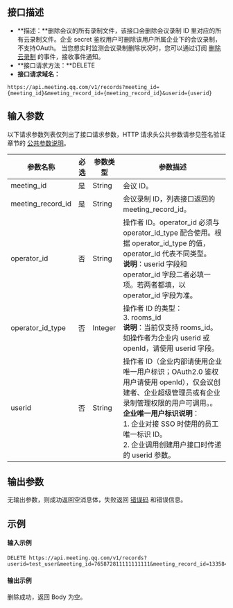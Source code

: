 ## 接口描述
- **描述：**删除会议的所有录制文件，该接口会删除会议录制 ID 里对应的所有云录制文件。企业 secret 鉴权用户可删除该用户所属企业下的会议录制，不支持OAuth。
当您想实时监测会议录制删除状况时，您可以通过订阅 [删除云录制](https://cloud.tencent.com/document/product/1095/53232) 的事件，接收事件通知。
- **接口请求方法：**DELETE
- **接口请求域名：**
```Plaintext
https://api.meeting.qq.com/v1/records?meeting_id={meeting_id}&meeting_record_id={meeting_record_id}&userid={userid}
```


## 输入参数
以下请求参数列表仅列出了接口请求参数，HTTP 请求头公共参数请参见签名验证章节的 [公共参数说明](https://cloud.tencent.com/document/product/1095/42413#.E5.85.AC.E5.85.B1.E5.8F.82.E6.95.B0)。

| 参数名称          | 必选 | 参数类型 | 参数描述                                    |
| ----------------- | ---- | -------- | ------------------------------------------- |
| meeting_id        | 是   | String   | 会议 ID。                                      |
| meeting_record_id | 是   | String   | 会议录制 ID，列表接口返回的 meeting_record_id。 |
| operator_id      | 否   | String  | 操作者 ID。operator_id 必须与 operator_id_type 配合使用。根据 operator_id_type 的值，operator_id 代表不同类型。<br>**说明**：userid 字段和 operator_id 字段二者必填一项。若两者都填，以 operator_id 字段为准。 |
| operator_id_type | 否   | Integer | 操作者 ID 的类型：<br>3. rooms_id<br>**说明**：当前仅支持 rooms_id。如操作者为企业内 userid 或 openId，请使用 userid 字段。 |
| userid           | 否  | String   | 操作者 ID（企业内部请使用企业唯一用户标识；OAuth2.0 鉴权用户请使用 openId），仅会议创建者、企业超级管理员或有企业录制管理权限的用户可调用。。<br>**企业唯一用户标识说明**：<br>1. 企业对接 SSO 时使用的员工唯一标识 ID。<br>2. 企业调用创建用户接口时传递的 userid 参数。 |

## 输出参数
无输出参数，则成功返回空消息体，失败返回 [错误码](https://cloud.tencent.com/document/product/1095/43704) 和错误信息。


## 示例
#### 输入示例
```Plaintext
DELETE https://api.meeting.qq.com/v1/records?userid=test_user&meeting_id=765872811111111111&meeting_record_id=133584391111111111

```


#### 输出示例
删除成功，返回 Body 为空。
